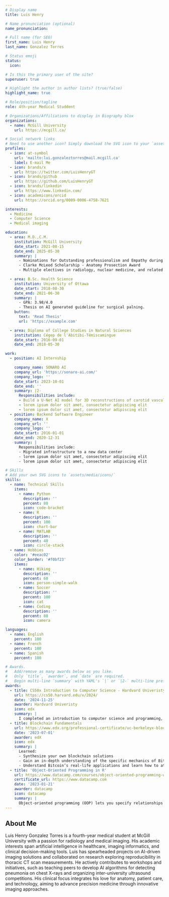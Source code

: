 ```yaml
---
# Display name
title: Luis Henry

# Name pronunciation (optional)
name_pronunciation: 

# Full name (for SEO)
first_name: Luis Henry
last_name: Gonzalez Torres

# Status emoji
status:
  icon: 

# Is this the primary user of the site?
superuser: true

# Highlight the author in author lists? (true/false)
highlight_name: true

# Role/position/tagline
role: 4th-year Medical Studdent

# Organizations/Affiliations to display in Biography blox
organizations:
  - name: McGill University
    url: https://mcgill.ca/

# Social network links
# Need to use another icon? Simply download the SVG icon to your `assets/media/icons/` folder.
profiles:
  - icon: at-symbol
    url: 'mailto:lui.gonzaleztorres@mail.mcgill.ca'
    label: E-mail Me
  - icon: brands/x
    url: https://twitter.com/LuisHenryGT
  - icon: brands/github
    url: https://github.com/LuisHenryGT
  - icon: brands/linkedin
    url: https://www.linkedin.com/
  - icon: academicons/orcid
    url: https://orcid.org/0009-0006-4758-7621

interests:
  - Medicine
  - Computer Science
  - Medical imaging

education:
  - area: M.D.,C.M.
    institution: McGill University
    date_start: 2021-08-15
    date_end: 2025-05-30
    summary: |
      - Nominations for Outstanding professionalism and Empathy during Clerkship
      - Clarke McLeod Scholarship - Anatomy Prosection Award 
      - Multiple electives in radiology, nuclear medicine, and related specialties

  - area: B.Sc. Health Science
    institution: University of Ottawa
    date_start: 2018-08-30
    date_end: 2021-06-30
    summary: |
      - GPA: 3.98/4.0
      - Thesis on AI generated guideline for surgical palning.
    button:
      text: 'Read Thesis'
      url: 'https://example.com'

  - area: Diploma of College Studies in Natural Sciences
    institution: Cégep de l'Abitibi-Témiscamingue
    date_start: 2016-09-01
    date_end: 2018-05-30

work:
  - position: AI Internship

    company_name: SONARO AI
    company_url: 'https://sonaro-ai.com/'
    company_logo: ''
    date_start: 2023-10-01
    date_end: ''
    summary: |2-
      Responsibilities include:
      - Build a U-Net AI model for 3D reconstructions of carotid vascular structures from 2D ultrasound images
      - lorem ipsum dolor sit amet, consectetur adipiscing elit
      - lorem ipsum dolor sit amet, consectetur adipiscing elit
  - position: Backend Software Engineer
    company_name: X
    company_url: ''
    company_logo: ''
    date_start: 2016-01-01
    date_end: 2020-12-31
    summary: |
      Responsibilities include:
      - Migrated infrastructure to a new data center
      - lorem ipsum dolor sit amet, consectetur adipiscing elit
      - lorem ipsum dolor sit amet, consectetur adipiscing elit

# Skills
# Add your own SVG icons to `assets/media/icons/`
skills:
  - name: Technical Skills
    items:
      - name: Python
        description: ''
        percent: 80
        icon: code-bracket
      - name: R
        description: ''
        percent: 100
        icon: chart-bar
      - name: MATLAB
        description: ''
        percent: 40
        icon: circle-stack
  - name: Hobbies
    color: '#eeac02'
    color_border: '#f0bf23'
    items:
      - name: Hiking
        description: ''
        percent: 60
        icon: person-simple-walk
      - name: Soccer
        description: ''
        percent: 100
        icon: cat
      - name: Coding
        description: ''
        percent: 80
        icon: camera

languages:
  - name: English
    percent: 100
  - name: French
    percent: 100
  - name: Spanish
    percent: 100

# Awards.
#   Add/remove as many awards below as you like.
#   Only `title`, `awarder`, and `date` are required.
#   Begin multi-line `summary` with YAML's `|` or `|2-` multi-line prefix and indent 2 spaces below.
awards:
  - title: CS50x Introduction to Computer Science - Hardvard Univeristy
    url: https://cs50.harvard.edu/x/2024/
    date: '2024-11-25'
    awarder: Hardvard Univeristy
    icon: edx
    summary: |
      I completed an introduction to computer science and programming, learning to solve problems through computational thinking, algorithms, and data structures. I gained proficiency in foundational programming concepts using C and Python, explored web development with HTML, CSS, and JavaScript, and worked with SQL for database management. The course emphasized correctness, design, and style, culminating in a final project where I applied these skills to create innovative applications.
  - title: Blockchain Fundamentals
    url: https://www.edx.org/professional-certificate/uc-berkeleyx-blockchain-fundamentals
    date: '2023-07-01'
    awarder: edX
    icon: edx
    summary: |
      Learned:
      - Synthesize your own blockchain solutions
      - Gain an in-depth understanding of the specific mechanics of Bitcoin
      - Understand Bitcoin’s real-life applications and learn how to attack and destroy Bitcoin, Ethereum, smart contracts and Dapps, and alternatives to Bitcoin’s Proof-of-Work consensus algorithm
  - title: 'Object-Oriented Programming in R'
    url: https://www.datacamp.com/courses/object-oriented-programming-with-s3-and-r6-in-r
    certificate_url: https://www.datacamp.com
    date: '2023-01-21'
    awarder: datacamp
    icon: datacamp
    summary: |
      Object-oriented programming (OOP) lets you specify relationships between functions and the objects that they can act on, helping you manage complexity in your code. This is an intermediate level course, providing an introduction to OOP, using the S3 and R6 systems. S3 is a great day-to-day R programming tool that simplifies some of the functions that you write. R6 is especially useful for industry-specific analyses, working with web APIs, and building GUIs.
---
```


## About Me

 Luis Henry Gonzalez Torres is a fourth-year medical student at McGill University with a passion for radiology and medical imaging. His academic interests span artificial intelligence in healthcare, imaging informatics, and clinical decision-making tools. Luis has spearheaded projects on AI-driven imaging solutions and collaborated on research exploring reproducibility in thoracic CT scan measurements. He actively contributes to workshops and initiatives, such as teaching peers to develop AI algorithms for detecting pneumonia on chest X-rays and organizing inter-university ultrasound competitions. His clinical focus integrates his love for anatomy, patient care, and technology, aiming to advance precision medicine through innovative imaging approaches.
